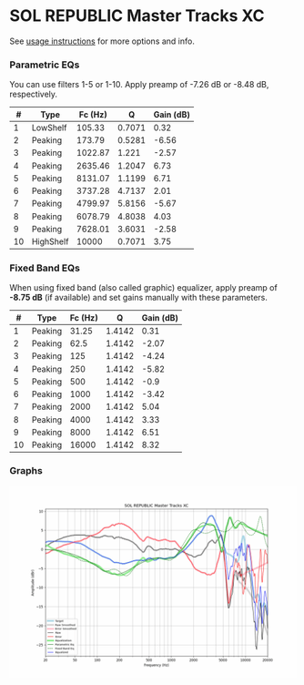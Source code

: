 # SOL REPUBLIC Master Tracks XC
See [usage instructions](https://github.com/jaakkopasanen/AutoEq#usage) for more options and info.

### Parametric EQs
You can use filters 1-5 or 1-10. Apply preamp of -7.26 dB or -8.48 dB, respectively.

|   # | Type      |   Fc (Hz) |      Q |   Gain (dB) |
|-----|-----------|-----------|--------|-------------|
|   1 | LowShelf  |    105.33 | 0.7071 |        0.32 |
|   2 | Peaking   |    173.79 | 0.5281 |       -6.56 |
|   3 | Peaking   |   1022.87 | 1.221  |       -2.57 |
|   4 | Peaking   |   2635.46 | 1.2047 |        6.73 |
|   5 | Peaking   |   8131.07 | 1.1199 |        6.71 |
|   6 | Peaking   |   3737.28 | 4.7137 |        2.01 |
|   7 | Peaking   |   4799.97 | 5.8156 |       -5.67 |
|   8 | Peaking   |   6078.79 | 4.8038 |        4.03 |
|   9 | Peaking   |   7628.01 | 3.6031 |       -2.58 |
|  10 | HighShelf |  10000    | 0.7071 |        3.75 |

### Fixed Band EQs
When using fixed band (also called graphic) equalizer, apply preamp of **-8.75 dB** (if available) and set gains manually with these parameters.

|   # | Type    |   Fc (Hz) |      Q |   Gain (dB) |
|-----|---------|-----------|--------|-------------|
|   1 | Peaking |     31.25 | 1.4142 |        0.31 |
|   2 | Peaking |     62.5  | 1.4142 |       -2.07 |
|   3 | Peaking |    125    | 1.4142 |       -4.24 |
|   4 | Peaking |    250    | 1.4142 |       -5.82 |
|   5 | Peaking |    500    | 1.4142 |       -0.9  |
|   6 | Peaking |   1000    | 1.4142 |       -3.42 |
|   7 | Peaking |   2000    | 1.4142 |        5.04 |
|   8 | Peaking |   4000    | 1.4142 |        3.33 |
|   9 | Peaking |   8000    | 1.4142 |        6.51 |
|  10 | Peaking |  16000    | 1.4142 |        8.32 |

### Graphs
![](./SOL%20REPUBLIC%20Master%20Tracks%20XC.png)

